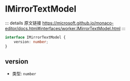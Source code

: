 # IMirrorTextModel
        
::: details 原文链接
https://microsoft.github.io/monaco-editor/docs.html#interfaces/worker.IMirrorTextModel.html
:::

```ts
interface IMirrorTextModel {
    version: number;
}
```


## version
- 类型: `number`